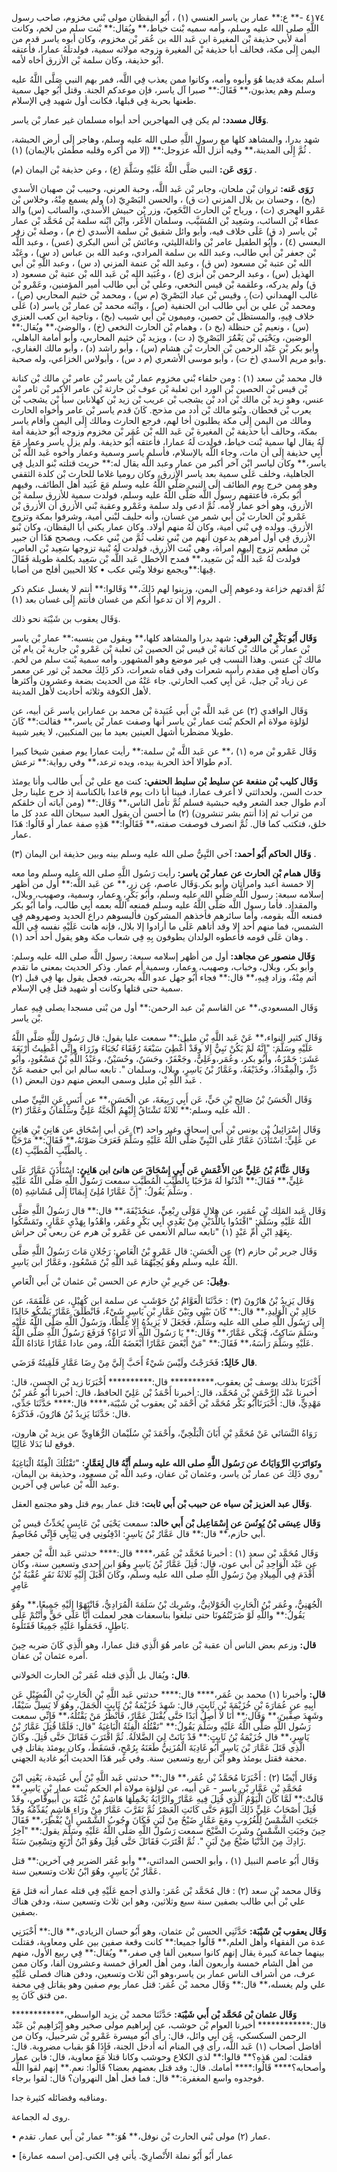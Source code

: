 ٤١٧٤ -** ع:** عمار بن ياسر العنسي (١) ، أَبُو اليقظان مولى بْني مخزوم، صاحب رسول اللَّهِ صلى الله عليه وسلم، وأمه سميه بْنت خياط،** ويُقال:** بْنت سلم من لخم، وكانت أمة لأبي حذيفة بْن المغيرة ابن عَبد الله بن عُمَر بْن مخزوم، وكان أبوه ياسر قدم من اليمن إِلَى مكة، فحالف أبا حذيفة بْن المغيرة وزوجه مولاته سمية، فولدتلَهُ عمارا، فأعتقه أَبُو حذيفة، وكان سلمة بْن الأزرق أخاه لأمه.

أسلم بمكة قديما هُوَ وأبوه وأمه، وكانوا ممن يعذب فِي اللَّه، فمر بهم النبي صَلَّى اللَّهُ عليه وسلم وهم يعذبون،** فَقَالَ:** صبرا آل ياسر، فإن موعدكم الجنة. وقتل أَبُو جهل سمية طعنها بحربة فِي قبلها، فكانت أول شهيد فِي الإسلام.

**وَقَال مسدد:** لم يكن فِي المهاجرين أحد أبواه مسلمان غير عمار بْن ياسر.

شهد بدرا، والمشاهد كلها مع رسول اللَّهِ صلى الله عليه وسلم، وهاجر إِلَى أرض الحبشة، ثُمَّ إِلَى المدينة،** وفيه أنزل اللَّه عزوجل:** (إلا من أكره وقلبه مطمئن بالإيمان) (١) .

**رَوَى عَن:** النبي صَلَّى اللَّهُ عَلَيْهِ وسَلَّمَ (ع) ، وعن حذيفة بْن اليمان (م) .

**رَوَى عَنه:** ثروان بْن ملحان، وجابر بْن عَبد اللَّه، وحبة العرني، وحبيب بْن صهبان الأسدي (بخ) ، وحسان بن بلال المزني (ت ق) ، والحسن البَصْرِيّ (د) ولم يسمع مِنْهُ، وخلاس بْن عَمْرو الهجري (ت) ، ورياح بْن الحارث النَّخَعِيّ، وزر بْن حبيش الأسدي، والسائب (س) والد عطاء بْن السائب، وسَعِيد بْن المُسَيَّب، وسلمان الأَغَر، وابْن ابْنه سلمة بْن مُحَمَّد بْن عمار بْن ياسر (د ق) عَلَى خلاف فيه، وأبو وائل شقيق بْن سلمة الأسدي (خ م) ، وصلة بْن زفر البعسي (٤) ، وأَبُو الطفيل عامر بْن واثلةالليثي، وعائش بْن أنس البكري (عس) ، وعبد اللَّه بْن جعفر بْن أَبي طالب، وعبد الله بن سلمة المرادي، وعبد الله بن عباس (د س) ، وعَبْد الله بْن عتبة بْن مسعود (س ق) ، وعبد الله بْن عنمة المزني (د س) ، وعبد اللَّهِ بْن أَبي الهذيل (س) ، وعبد الرحمن بْن أبزى (ع) ، وعُبَيد الله بْن عَبد الله بْن عتبة بْن مسعود (د ق) ولم يدركه، وعلقمة بْن قيس النخعي، وعلي بْن أَبي طالب أمير المؤمنين، وعَمْرو بْن غالب الهمداني (ت) ، وقيس بْن عباد البَصْرِيّ (م س) ، ومحمد بْن خثيم المحاربي (ص) ، ومحمد بْن علي بن أَبي طالب ابن الحنفية (ص) ، وابْنه محمد بْن عمار بْن ياسر (د) عَلَى خلاف فِيهِ، والمستظل بْن حصين، وميمون بْن أَبي شبيب (بخ) ، وناجية ابن كعب العنزي (س) ، ونعيم بْن حنظلة (بخ د) ، وهمام بْن الحارث النخعي (خ) ، والوضئ،** ويُقال:** الوضين، ويَحْيَى بْن يَعْمَُرَ البَصْرِيّ (د ت) ، ويزيد بْن خثيم المحاربي، وأبو أمامة الباهلي، وأبو بكر بْن عَبْد الرحمن بْن الحارث بْن هشام (س) ، وأبو راشد (د) ، وأبو مالك الغفاري، وأبو مريم الأسدي (خ ت) ، وأبو موسى الأشعري (م د س) ، وأبولاس الخزاعي، وله صحبة.

قال محمد بْن سعد (١) : ومن حلفاء بْني مخزوم عمار بْن ياسر بْن عامر بْن مالك بْن كنانة بْن قيس بْن الحصين بْن الورد ابن ثعلبة بْن عوف بْن حارثة بْن عامر الأكبر بْن ثامر بْن عنس، وهو زيد بْن مالك بْن أدد بْن يشجب بْن عريب بْن زيد بْن كهلانابن سبأ بْن يشجب بْن يعرب بْن قحطان. وبْنو مالك بْن أدد من مذحج. كَانَ قدم ياسر بْن عامر وأخواه الحارث ومالك من اليمن إِلَى مكة يطلبون أخا لهم، فرجع الحارث ومالك إِلَى اليمن وأقام ياسر بمكة، وحالف أبا حذيفة بْن المغيرة بْن عَبد الله بْن عُمَر بْن مخزوم وزوجه أَبُو حذيفة أمة لَهُ يقال لها سمية بْنت خياط، فولدت لَهُ عمارا، فأعتقه أَبُو حذيفة. ولم يزل ياسر وعمار مَعَ أَبِي حذيفة إِلَى أن مات، وجاء اللَّه بالإسلام، فأسلم ياسر وسمية وعمار وأخوه عَبد اللَّه بْن ياسر،** وكان لياسر ابْن آخر أكبر من عمار وعبد اللَّه يقال له:** حريث قتلته بْنو الديل فِي الجاهلية، وخلف عَلَى سمية بعد ياسر الأزرق، وكان روميا غلاما للحارث بْن كلدة الثقفي وهو ممن خرج يوم الطائف إِلَى النبي صَلَّى اللَّهُ عليه وسلم مَعَ عُبَيد أهل الطائف، وفيهم أَبُو بكرة، فأعتقهم رسول اللَّه صَلَّى اللَّهُ عليه وسلم، فولدت سمية للأزرق سلمة بْن الأزرق، وهو أخو عمار لأمه. ثُمَّ ادعى ولد سلمة وعَمْرو وعقبة بْني الأزرق أن الأزرق بْن عَمْرو بْن الحارث بْن أَبي شمر من غسان، وأنه حليف لبْني أمية، وشرفوا بمكة وتزوج الأزرق. وولده فِي بْني أمية، وكان لَهُ منهم أولاد. وكان عمار يكنى أبا اليقظان، وكان بْنو الأزرق فِي أول أمرهم يدعون أنهم من بْني تغلب ثُمَّ من بْني عكب، ويصحح هَذَا أن جبير بْن مطعم تزوج إليهم امرأة، وهي بْنت الأزرق، فولدت لَهُ بْنية تزوجها سَعِيد بْن العاص، فولدت لَهُ عَبد اللَّه بْن سَعِيد،** فمدح الأخطل عَبد اللَّه بْن سَعِيد بكلمة طويلة فَقَالَ فِيهَا:**ويجمع نوفلا وبْني عكب • كلا الحيين أفلح من أصابا.

ثُمَّ أقدتهم خزاعة ودعوهم إِلَى اليمن، وزينوا لهم ذَلِكَ،** وَقَالوا:** أنتم لا يغسل عنكم ذكر الروم إلا أن تدعوا أنكم من غسان فأنتم إِلَى غسان بعد (١) .

وَقَال يعقوب بن شَيْبَة نحو ذلك.

**وَقَال أَبُو بَكْرِ بْن البرقي:** شهد بدرا والمشاهد كلها،** ويقول من ينسبه:** عمار بْن ياسر بْن عمار بْن مالك بْن كنانة بْن قيس بْن الحصين بْن ثعلبة بْن عَمْرو بْن جارية بْن يام بْن مالك بْن عنس. وهذا النسب فِي غير موضع وهو المشهور. وأمه سمية بْنت سلم من لخم. وكان أصلع فِي مقدم رأسه شعرات وفي قفاه شعرات، ذكر ذَلِكَ محمد بْن ثور عن معمر عن زياد بْن جبل، عَن أَبِي كعب الحارثي. جاء عَنْهُ من الحديث بضعة وعشرون وأكثرها لأهل الكوفة وثلاثه أحاديث لأهل المدينة.

وَقَال الواقدي (٢) عن عَبد اللَّه بْن أَبي عُبَيدة بْن محمد بن عمارابن ياسر عَن أبيه، عن لؤلؤة مولاة أم الحكم بْنت عمار بْن ياسر أنها وصفت عمار بْن ياسر،** فقالت:** كَانَ طويلا مضطربا أشهل العينين بعيد ما بين المنكبين، لا يغير شيبة.

وَقَال عَمْرو بْن مره (١) ،** عن عَبد اللَّه بْن سلمة:** رأيت عمارا يوم صفين شيخا كبيرا آدم طوالا آخذ الحربة بيده، ويده ترعد،** وفي رواية:** ترعش.

**وَقَال كليب بْن منفعة عن سليط بْن سليط الحنفي:** كنت مع علي بْن أَبي طالب وأنا يومئذ حدث السن، ولحداثتي لا أعرف عمارا، فبينا أنا ذات يوم قاعدا بالكناسة إذ خرج علينا رجل آدم طوال جعد الشعر وفيه حبشية فسلم ثُمَّ تأمل الناس،** وَقَال:** (ومن آياته أن خلقكم من تراب ثم إذا أنتم بشر تنشرون) (٢) ما أحسن أن يقول العبد سبحان الله عدد كل ما خلق، فتكتب كما قال. ثُمَّ انصرف فوصفت صفته،** فَقَالُوا:** هَذِهِ صفة عمار أو قَالُوا: هَذَا عمار.

**وَقَال الحاكم أَبُو أحمد:** آخي النَّبِيُّ صلى الله عليه وسلم بينه وبين حذيفة ابن اليمان (٣) .

**وَقَال همام بْن الحارث عن عمار بْن ياسر:** رأيت رَسُول اللَّهِ صلى الله عليه وسلم وما معه إلا خمسة أعبد وامرأتان وأبو بكر.وَقَال عاصم، عن زر،** عن عَبد اللَّه:** أول من أظهر إسلامه سبعة: رسول اللَّه صَلَّى الله عليه وسلم، وأَبُو بَكْرٍ، وعمار، وسمية، وصهيب، وبلال، والمقداد. فأما رسول اللَّه صَلَّى اللَّهُ عليه وسلم فمنعه اللَّه بعمه أَبِي طالب، وأما أَبُو بكر فمنعه اللَّه بقومه، وأما سائرهم فأخذهم المشركون فألبسوهم دراع الحديد وصهروهم فِي الشمس، فما منهم أحد إلا وقد أتاهم عَلَى ما أرادوا إلا بلال، فإنه هانت عَلَيْهِ نفسه فِي اللَّه وهان عَلَى قومه فأعطوه الولدان يطوفون بِهِ فِي شعاب مكة وهو يقول أحد أحد (١) .

**وَقَال منصور عن مجاهد:** أول من أظهر إسلامه سبعة: رسول اللَّه صلى الله عليه وسلم: وأبو بكر، وبلال، وخباب، وصهيب، وعمار، وسمية أم عمار. وذكر الحديث بمعنى ما تقدم أتم مِنْهُ، وزاد فِيهِ،** قال:** فجاء أَبُو جهل عدو اللَّه بحربته، فجعل يقول بها فِي قبل (٢) سمية حتى قتلها وكانت أو شهيد قتل فِي الإسلام.

وَقَال المسعودي،** عن القاسم بْن عبد الرحمن:** أول من بْنى مسجدا يصلى فِيهِ عمار بْن ياسر.

وَقَال كثير النواء،** عَنْ عَبد اللَّهِ بْنِ مليل:** سمعت عليا يقول: قال رَسُول اللَّهِ صَلَّى اللَّهُ عَلَيْهِ وسَلَّمَ: "إِنَّهُ لَمْ يَكُنْ نَبِيٌّ إِلا وقَدْ أُعْطِيَ سَبْعَةَ رُفَقَاءَ نُجَبَاءَ وزَرَاءَ وإِنِّي أُعْطِيتُ أَرْبَعَةَ عَشَرَ: حَمْزَةُ، وأَبُو بكر، وعُمَر،وعَلِيٌّ، وجَعْفَرٌ، وحَسَنٌ، وحُسَيْنٌ، وعَبْدُ اللَّهِ بْنُ مَسْعُودٍ، وأَبُو ذَرٍّ، والْمِقْدَادُ، وحُذَيْفَةُ، وعَمَّارُ بْنُ يَاسِرٍ، وبلال، وسلمان ". تابعه سالم ابن أَبي حفصة عَنْ عَبد اللَّهِ بْن مليل وسمى البعض منهم دون البعض (١) .

وَقَال الْحَسَنُ بْنُ صَالِحِ بْنِ حَيٍّ، عَن أَبِي رَبِيعَةَ، عن الْحَسَنِ،** عن أَنَسٍ عَنِ النَّبِيِّ صلى الله عليه وسلم:** ثَلاثَةٌ تَشْتَاقُ إِلَيْهِمُ الْجَنَّةُ عَلِيٌّ وسَلْمَانُ وعَمَّارٌ (٢) .

وَقَال إِسْرَائِيلُ بْن يونس بْن أَبي إسحاق وغير واحد (٣) عَن أبي إِسْحَاق عن هَانِئِ بْنِ هَانِئٍ عن عَلِيٍّ: اسْتَأْذَنَ عَمَّارٌ عَلَى النَّبِيِّ صَلَّى اللَّهُ عَلَيْهِ وسَلَّمَ فَعَرَفَ صَوْتَهُ،** فَقَالَ:** مَرْحَبًا بِالطَّيِّبِ الْمُطَيَّبِ (٤) .

**وَقَال عَثَّامُ بْنُ عَلِيٍّ عن الأَعْمَشِ عَن أَبِي إِسْحَاقَ عن هانئ ابن هَانِئٍ:** اسْتَأْذَنَ عَمَّارٌ عَلَى عَلِيٍّ،** فَقَالَ:** ائْذَنُوا لَهُ مَرْحَبًا بِالطَّيِّبِ الْمُطَيَّبِ سمعت رَسُولَ اللَّهِ صَلَّى اللَّهُ عَلَيْهِ وسَلَّمَ يَقُولُ: "إِنَّ عَمَّارًا مُلِئَ إِيمَانًا إِلَى مُشَاشِهِ (٥) .

وَقَال عَبد المَلِك بْن عُمَير، عن هِلالٍ مَوْلَى رِبْعِيٍّ، عنحُذَيْفَةَ،** قال:** قال رَسُولُ اللَّهِ صَلَّى اللَّهُ عَلَيْهِ وسَلَّمَ: "اقْتَدُوا بِاللَّذَيْنِ مِنْ بَعْدِي أَبِي بَكْرٍ وعُمَر، واهْدُوا بِهَدْيِ عَمَّارٍ، وتَمَسَّكُوا بِعَهْدِ ابْنِ أُمِّ عَبْدٍ (١) "تابعه سالم الأنعمي عن عَمْرو بْن هرم عن ربعي بْن حراش.

وَقَال جرير بْن حازم (٢) عن الْحَسَنِ: قال عَمْرو بْنُ الْعَاصِ: رَجُلانِ مَاتَ رَسُولُ اللَّهِ صَلَّى اللَّهُ عليه وسلم وهُوَ يُحِبُّهُمَا عَبد اللَّهِ بْنُ مَسْعُودٍ، وعَمَّارُ ابن يَاسِرٍ.

**وقِيلَ:** عن جَرِيرِ بْنِ حازم عن الحسن بْن عثمان بْن أَبي الْعَاصِ.

وَقَال يَزِيدُ بْنُ هَارُونَ (٣) : حَدَّثَنَا الْعَوَّامُ بْنُ حَوْشَبٍ عن سلمة ابن كُهَيْلٍ، عن عَلْقَمَةَ، عن خَالِدِ بْنِ الْوَلِيدِ،** قال:** كَانَ بَيْنِي وبَيْنَ عَمَّارِ بْنِ يَاسِرٍ شَيْءٌ، فَانْطَلَقَ عَمَّارٌ يَشْكُو خَالِدًا إِلَى رَسُول اللَّهِ صلى الله عليه وسَلَّمَ، فَجَعَلَ لا يَزِيدُهُ إِلا غِلْظًا، ورَسُولُ اللَّهِ صَلَّى اللَّهُ عَلَيْهِ وسَلَّمَ سَاكِتٌ، فَبَكَى عَمَّارٌ،** وَقَال:** يَا رَسُولَ اللَّهِ أَلا تَرَاهُ؟ فَرَفَعَ رَسُولُ اللَّهِ صَلَّى اللَّهُ عَلَيْهِ وسَلَّمَ رَأْسَهُ،** فَقَالَ:** "مَنْ أَبْغَضَ عَمَّارًا أَبْغَضَهُ اللَّهُ، ومن عادا عَمَّارًا عَادَاهُ اللَّهُ.

**قال خَالِدٌ:** فَخَرَجْتُ ولَيْسَ شَيْءٌ أَحَبَّ إِلَيَّ مِنْ رِضَا عَمَّارٍ فَلَقِيتُهُ فَرَضَي.

أَخْبَرَنَا بذلك يوسف بْن يعقوب،********** قال:********** أَخْبَرَنَا زيد بْن الحسن، قال: أخبرنا عَبْد الرَّحْمَنِ بْن مُحَمَّد، قال: أخبرنا أَحْمَدُ بْن عَلِيّ الحافظ، قال: أخبرنا أَبُو عُمَر بْنُ مَهْدِيٍّ، قال: أَخْبَرَنَاأَبُو بَكْر مُحَمَّد بْن أَحْمَد بْن يعقوب بْن شَيْبَة،**** قال:**** حَدَّثَنَا جَدِّي، قال: حَدَّثَنَا يَزِيدُ بْنُ هَارُونَ، فَذَكَرَهُ.

رَوَاهُ النَّسَائي عَنْ مُحَمَّدِ بْنِ أَبَانَ الْبَلْخِيِّ، وأَحْمَدَ بْنِ سُلَيْمان الرُّهَاوِيِّ عن يزيد بْن هارون، فوقع لنا بَدَلا عَالِيًا.

**وتَوَاتَرَتِ الرِّوَايَاتُ عن رَسُول اللَّهِ صلى الله عليه وسلم أَنَّهُ قال لِعَمَّارٍ:** "تَقْتُلُكَ الْفِئَةُ الْبَاغِيَةُ "روي ذَلِكَ عن عمار بْن ياسر، وعثمان بْن عفان، وعبد اللَّه بْن مسعود، وحذيفة بن اليمان، وعبد اللَّه بْن عباس فِي آخرين.

**وَقَال عبد العزيز بْن سياه عن حبيب بْن أَبي ثابت:** قتل عمار يوم قتل وهو مجتمع العقل.

**وَقَال عِيسَى بْنُ يُونُسَ عن إِسْمَاعِيل بْن أَبي خالد:** سمعت يَحْيَى بْنَ عَابِسٍ يُحَدِّثُ قيس بْن أَبي حازم،** قال:** قال عَمَّارُ بْنُ يَاسِرٍ: ادْفِنُونِي فِي ثِيَابِي فَإِنِّي مُخَاصِمٌ.

وَقَال مُحَمَّد بْن سعد (١) : أخبرنا مُحَمَّد بْن عُمَر،**** قال:**** حدثني عَبد اللَّه بْن جعفر عن عَبْد الْوَاحِدِ بْن أَبي عون، قال: قُتِلَ عَمَّارُ بْنُ يَاسِرٍ وهُوَ ابن إحدى وتسعين سنة، وكان أَقْدَمَ فِي الْمِيلادِ مِنْ رَسُولِ اللَّهِ صلى الله عليه وسلم، وكَانَ أَقْبَلَ إِلَيْهِ ثَلاثَةُ نَفَرٍ عُقْبَةُ بْنُ عَامِرٍ

الْجُهَنِيُّ، وعُمَر بْنُ الْحَارِثِ الْخَوْلانِيُّ، وشَرِيك بْنُ سَلَمَةَ الْمُرَادِيُّ، فَانْتَهَوْا إِلَيْهِ جَمِيعًا،** وهُوَ يَقُولُ:** واللَّهِ لَوْ ضَرَبْتُمُونَا حتى تبلغوا بناسعفات هجر لعملت أَنَّا عَلَى حَقٍّ وأَنْتُمْ عَلَى بَاطِلٍ، فَحَمَلُوا عَلَيْهِ جَمِيعًا فَقَتَلُوهُ.

**قال:** وزعم بعض الناس أن عقبة بْن عامر هُوَ الَّذِي قتل عمارا، وهو الَّذِي كَانَ ضربه حِينَ أمره عثمان بْن عفان.

**قال:** ويُقال بل الَّذِي قتله عُمَر بْن الحارث الخولاني.

**قال:** وأخبرنا (١) محمد بن عُمَر،**** قال:**** حدثني عَبد اللَّهِ بْن الْحَارِثِ بْنِ الْفُضَيْلِ عَن أَبِيهِ عن عُمَارَةَ بْنِ خُزَيْمَةَ بْنِ ثَابِتٍ، قال: شَهِدَ خُزَيْمَةُ بْنُ ثَابِتٍ الْجَمَلَ، وهُوَ لا يَسِلُّ سَيْفًا، وشَهِدَ صِفِّينَ،** وَقَال:** أَنَا لا أَصِلُ أَبَدًا حَتَّى يُقْتَلَ عَمَّارٌ، فَأَنْظُرُ مَنْ يَقْتُلُهُ،** فَإِنِّي سمعت رَسُول اللَّهِ صَلَّى اللَّهُ عَلَيْهِ وسَلَّمَ يَقُولُ:** "تَقْتُلُهُ الْفِئَةُ الْبَاغِيَةُ "قال: فَلَمَّا قُتِلَ عَمَّارُ بْنُ يَاسِرٍ،** قال خُزَيْمَةُ بْنُ ثَابِتٍ:** قَدْ بَانَتْ لِيَ الضَّلالَةُ. ثُمَّ اقْتَرَبَ فَقَاتَلَ حَتَّى قُتِلَ. وكَانَ الَّذِي قَتَلَ عَمَّارَ بْنَ يَاسِرٍ أَبُو غَادِيَةَ الْمُزَنِيُّ طَعَنَهُ بِرُمْحٍ، فَسَقَطَ، وكان يومئذ يقاتل فِي محفة فقتل يومئذ وهو ابْن أربع وتسعين سنة. وفي غير هَذَا الحديث أَبُو غادية الجهني.

وَقَال أَيْضًا (٢) : أَخْبَرَنَا مُحَمَّدُ بْن عُمَر،** قال:** حدثني عَبد اللَّهِ بْنُ أَبي عُبَيدة، يَعْنِي ابْنَ مُحَمَّدِ بْنِ عَمَّارِ بْنِ ياسر - عَن أبيه، عن لؤلؤة مولاة أم الحكم بْنت عمار بْنِ يَاسِرٍ،** قَالَتْ:** لَمَّا كَانَ الْيَوْمُ الَّذِي قُتِلَ فِيهِ عَمَّارٌ والرَّايَةُ يَحْمِلُهَا هَاشِمُ بْنُ عُتْبَةَ بن أَبيوقَّاصٍ، وقَدْ قُتِلَ أَصْحَابُ عَلِيٍّ ذَلِكَ الْيَوْمَ حَتَّى كَانَتِ الْعَصْرُ ثُمَّ تَقَرَّبَ عَمَّارٌ مِنْ ورَاءِ هَاشِمٍ يُقَدِّمُهُ وقَدْ جَنَحَتِ الشَّمْسُ لِلْغُرُوبِ ومَعَ عَمَّارٍ ضَيْحٌ مِنْ لَبَنٍ فَكَانَ وجُوبُ الشَّمْسِ أَنْ يُفْطِرَ،** فَقَالَ حِينَ وجَبَتِ الشَّمْسُ وشَرِبَ الضَّيْحَ سمعت رَسُولَ اللَّهِ صَلَّى اللَّهُ عَلَيْهِ وسَلَّمَ يقول:** "آخِرُ زَادِكَ مِنَ الدُّنْيَا ضَيْحٌ مِنْ لَبَنٍ ". ثُمَّ اقْتَرَبَ فَقَاتَلَ حَتَّى قُتِلَ وهُوَ ابْنُ أَرْبَعٍ وتِسْعِينَ سَنَةً.

وَقَال أَبُو عاصم النبيل (١) ، وأبو الحسن المدائني،** وأبو عُمَر الضرير فِي آخرين:** قتل عَمَّارُ بْنُ يَاسِرٍ، وهُوَ ابْنُ ثلاث وتسعين سنة.

وَقَال محمد بْن سعد (٢) : قال مُحَمَّد بْن عُمَر: والذي أجمع عَلَيْهِ فِي قتله عمار أنه قتل مَعَ علي بْن أَبي طالب بصفين سنة سبع وثلاثين، وهو ابن ثلاث وتسعين سنة، ودفن هناك بصفين.

**وَقَال يعقوب بْن شَيْبَة:** حَدَّثَنِي الحسن بْن عثمان، وهو أَبُو حسان الزيادي،** قال:** أَخْبَرَنِي عدة من الفقهاء وأهل العلم،** قَالُوا جميعا:** كانت وقعة صفين بين علي ومعاوية، فقتلت بينهما جماعة كبيرة يقال إنهم كانوا سبعين ألفا فِي صفر،** ويُقال:** فِي ربيع الأول، منهم من أهل الشام خمسة وأربعون ألفا، ومن أهل العراق خمسة وعشرون ألفا، وكان ممن عرف، من أشراف الناس عمار بن ياسر،وهو ابْن ثلاث وتسعين، ودفن هناك فصلى عَلَيْهِ علي ولم يغسله،** قال:** وَقَال محمد بْن عُمَر: قتل عمار يوم صفين وهو يقاتل فِي محفة من فتق كَانَ بِهِ.

**وَقَال عثمان بْن مُحَمَّد بْن أَبي شَيْبَة:** حَدَّثَنَا محمد بْن يزيد الواسطي،************ قال:************ أخبرنا العوام بْن حوشب، عن إبراهيم مولى صخير وهو إِبْرَاهِيم بْن عَبْد الرحمن السكسكي، عَن أَبِي وائل، قال: رأى أَبُو ميسرة عَمْرو بْن شرحبيل، وكان من أفاضل أصحاب (١) عَبد اللَّه، رأى فِي المنام أنه أدخل الجنة، فَإِذَا هُوَ بقباب مضروبة. قال: فقلت: لمن هَذِهِ؟** قالوا:** لذي الكلاع وحوشب وكانا قتلا مَعَ معاوية، قال: فأين عمار وأصحابه؟**** قَالُوا:**** أمامك. قال: وقد قتل بعضهم بعضا؟ قَالُوا: نعم.** إنهم لقوا اللَّه فوجدوه واسع المغفرة:** قال: فما فعل أهل النهروان؟ قال: لقوا برجاء.

ومناقبه وفضائله كثيرة جدا.

روى له الجماعة.

• عمار (٢) مولى بْني الحارث بْن نوفل،** هُوَ:** عمار بْن أَبي عمار. تقدم.

• عمار أَبُو أَبُو نملة الأَنْصارِيّ. يأتي فِي الكنى.[من اسمه عمارة]